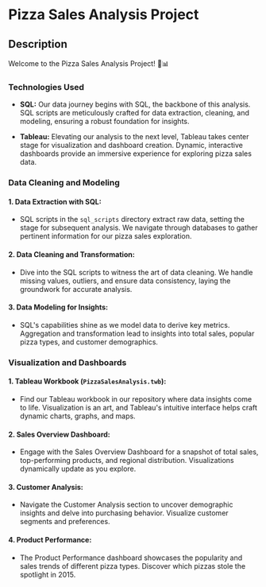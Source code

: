 

# Pizza Sales Analysis Project

## Description

Welcome to the Pizza Sales Analysis Project! 🍕📊

### Technologies Used

- **SQL:** Our data journey begins with SQL, the backbone of this analysis. SQL scripts are meticulously crafted for data extraction, cleaning, and modeling, ensuring a robust foundation for insights.

- **Tableau:** Elevating our analysis to the next level, Tableau takes center stage for visualization and dashboard creation. Dynamic, interactive dashboards provide an immersive experience for exploring pizza sales data.

### Data Cleaning and Modeling

#### 1. **Data Extraction with SQL:**
   - SQL scripts in the `sql_scripts` directory extract raw data, setting the stage for subsequent analysis. We navigate through databases to gather pertinent information for our pizza sales exploration.

#### 2. **Data Cleaning and Transformation:**
   - Dive into the SQL scripts to witness the art of data cleaning. We handle missing values, outliers, and ensure data consistency, laying the groundwork for accurate analysis.

#### 3. **Data Modeling for Insights:**
   - SQL's capabilities shine as we model data to derive key metrics. Aggregation and transformation lead to insights into total sales, popular pizza types, and customer demographics.

### Visualization and Dashboards

#### 1. **Tableau Workbook (`PizzaSalesAnalysis.twb`):**
   - Find our Tableau workbook in our repository where data insights come to life. Visualization is an art, and Tableau's intuitive interface helps craft dynamic charts, graphs, and maps.

#### 2. **Sales Overview Dashboard:**
   - Engage with the Sales Overview Dashboard for a snapshot of total sales, top-performing products, and regional distribution. Visualizations dynamically update as you explore.

#### 3. **Customer Analysis:**
   - Navigate the Customer Analysis section to uncover demographic insights and delve into purchasing behavior. Visualize customer segments and preferences.

#### 4. **Product Performance:**
   - The Product Performance dashboard showcases the popularity and sales trends of different pizza types. Discover which pizzas stole the spotlight in 2015.
